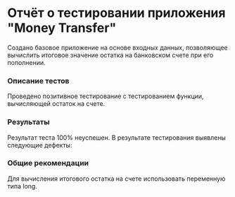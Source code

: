 # Отчёт о тестировании приложения "Money Transfer"

Создано базовое приложение на основе входных данных, позволяющее вычислить итоговое значение остатка на банковском счете при его пополнении.

### Описание тестов
Проведено позитивное тестирование с тестированием функции, вычисляющей остаток на счете. 

### Результаты
Результат теста 100% неуспешен.
В результате тестирования выявлены следующие дефекты:


### Общие рекомендации
Для вычисления итогового остатка на счете использовать переменную типа long. 


